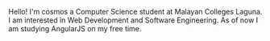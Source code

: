 

Hello! I'm cosmos a Computer Science student at Malayan Colleges Laguna. I am interested in Web Development and Software Engineering. As of now I am studying AngularJS on my free time.

<!---
comsos/comsos is a ✨ special ✨ repository because its `README.md` (this file) appears on your GitHub profile.
You can click the Preview link to take a look at your changes.
- 👋 Hi, I’m cosmos
- 👀 I’m interested in ...
- 🌱 I’m currently learning ...
- 💞️ I’m looking to collaborate on ...
- 📫 How to reach me ...
--->

